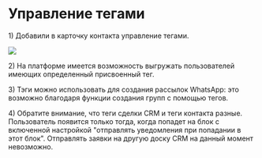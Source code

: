 # Управление тегами

1\) Добавили в карточку контакта управление тегами.

![](../../.gitbook/assets/PbgZaEO6YdM.jpg)

2\) На платформе имеется возможность выгружать пользователей имеющих определенный присвоенный тег.

3\) Тэги можно использовать для создания рассылок WhatsApp: это возможно благодаря функции создания групп с помощью тегов.

4\) Обратите внимание, что теги сделки CRM и теги контакта разные. Пользователь появится только тогда, когда попадет на блок с включенной настройкой "отправлять уведомления при попадании в этот блок".  Отправлять заявки на другую доску CRM на данный момент невозможно.

